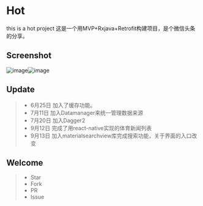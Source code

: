 # Hot
this is a hot project
这是一个用MVP+Rxjava+Retrofit构建项目，是个微信头条的分享。

##  Screenshot

![image](https://github.com/zj-wukewei/Hot/blob/master/screenshot/1.png)![image](https://github.com/zj-wukewei/Hot/blob/master/screenshot/2.png)


## Update
>* 6月25日 加入了缓存功能。
>* 7月11日 加入Datamanager来统一管理数据来源
>* 7月20日 加入Dagger2
>* 9月12日 完成了用react-native实现的体育新闻列表
>* 9月13日 加入materialsearchview库完成搜索功能，关于界面的入口改变

##  Welcome
>* Star
>* Fork
>* PR
>* Issue
